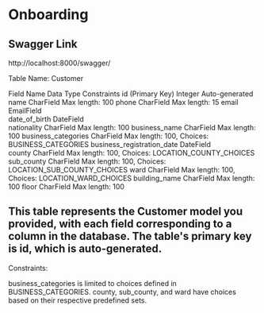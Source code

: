 # Onboarding

## Swagger Link
http://localhost:8000/swagger/

Table Name: Customer

Field Name	Data Type	Constraints
id (Primary Key)	Integer	Auto-generated
name	CharField	Max length: 100
phone	CharField	Max length: 15
email	EmailField	
date_of_birth	DateField	
nationality	CharField	Max length: 100
business_name	CharField	Max length: 100
business_categories	CharField	Max length: 100, Choices: BUSINESS_CATEGORIES
business_registration_date	DateField	
county	CharField	Max length: 100, Choices: LOCATION_COUNTY_CHOICES
sub_county	CharField	Max length: 100, Choices: LOCATION_SUB_COUNTY_CHOICES
ward	CharField	Max length: 100, Choices: LOCATION_WARD_CHOICES
building_name	CharField	Max length: 100
floor	CharField	Max length: 100


## This table represents the Customer model you provided, with each field corresponding to a column in the database. The table's primary key is id, which is auto-generated.

Constraints:

business_categories is limited to choices defined in BUSINESS_CATEGORIES.
county, sub_county, and ward have choices based on their respective predefined sets.
